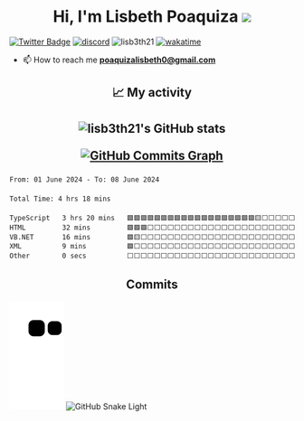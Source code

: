 <h1 align="center">Hi, I'm Lisbeth Poaquiza <img height="40" src="https://emoji.gg/assets/emoji/5887-animalcrossdance.gif"></h1>

[![Twitter Badge](https://badgen.net/badge/icon/twitter?icon=twitter&label)](https://twitter.com/lxslis)
[![discord](https://img.shields.io/badge/contact-me-blue?logo=discord&logoColor=white)](https://discordapp.com/users/535941724623863808)
 <img src="https://komarev.com/ghpvc/?username=lisb3th21&label=Profile%20views&color=0e75b6&style=flat" alt="lisb3th21" />
 [![wakatime](https://wakatime.com/badge/user/9e72577d-b160-438c-93e4-cdb2f903dde2.svg)](https://wakatime.com/@9e72577d-b160-438c-93e4-cdb2f903dde2)



- 📫 How to reach me **poaquizalisbeth0@gmail.com**

<h2 align="center">📈 My activity</h2>
<h2 align="center">


 <img loading="lazy" src="https://github-readme-stats.vercel.app/api?username=lisb3th21&show_icons=true&hide=&count_private=true&title_color=0891b2&text_color=ffffff&icon_color=0891b2&bg_color=27272a&hide_border=true&show_icons=true" alt="lisb3th21's GitHub stats" height="150" align="center"/>

<a href="http://www.github.com/lisb3th21" align="center"><img loading="lazy" src="https://github-readme-stats.vercel.app/api/top-langs/?username=lisb3th21&hide=html/?username=lisb3th21&layout=compact&theme=dark&hide_border=true&bg_color=27272a&color=ffffff" alt="GitHub Commits Graph" height="150" align="center"/></a>
</h2>
<!--START_SECTION:waka-->

```txt
From: 01 June 2024 - To: 08 June 2024

Total Time: 4 hrs 18 mins

TypeScript   3 hrs 20 mins   🟩🟩🟩🟩🟩🟩🟩🟩🟩🟩🟩🟩🟩🟩🟩🟩🟩🟩🟩🟨⬜⬜⬜⬜⬜   77.60 %
HTML         32 mins         🟩🟩🟩⬜⬜⬜⬜⬜⬜⬜⬜⬜⬜⬜⬜⬜⬜⬜⬜⬜⬜⬜⬜⬜⬜   12.44 %
VB.NET       16 mins         🟩🟨⬜⬜⬜⬜⬜⬜⬜⬜⬜⬜⬜⬜⬜⬜⬜⬜⬜⬜⬜⬜⬜⬜⬜   06.18 %
XML          9 mins          🟩⬜⬜⬜⬜⬜⬜⬜⬜⬜⬜⬜⬜⬜⬜⬜⬜⬜⬜⬜⬜⬜⬜⬜⬜   03.59 %
Other        0 secs          ⬜⬜⬜⬜⬜⬜⬜⬜⬜⬜⬜⬜⬜⬜⬜⬜⬜⬜⬜⬜⬜⬜⬜⬜⬜   00.19 %
```

<!--END_SECTION:waka-->

<h2 align="center">Commits </h2>

![snake gif](https://github.com/lisb3th21/lisb3th21/blob/output/github-contribution-grid-snake.svg)
![GitHub Snake Light](github-snake.svg#gh-light-mode-only)

